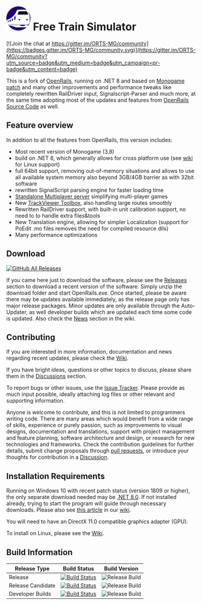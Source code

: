 # ![](./Source/FTS_64.png) Free Train Simulator  
[![Join the chat at https://gitter.im/ORTS-MG/community](https://badges.gitter.im/ORTS-MG/community.svg)](https://gitter.im/ORTS-MG/community?utm_source=badge&utm_medium=badge&utm_campaign=pr-badge&utm_content=badge)

This is a fork of [OpenRails](http://www.openrails.org), running on .NET 8 and based on [Monogame patch](http://www.elvastower.com/forums/index.php?/topic/30924-going-beyond-the-4-gb-of-memory/page__view__findpost__p__237281) and many other improvements and performance tweaks like completely rewritten RailDriver input, Signalscript-Parser and much more, at the same time adopting most of the updates and features from [OpenRails Source Code](https://github.com/openrails/openrails) as well.

## Feature overview
In addition to all the features from OpenRails, this version includes:  
- Most recent version of Monogame (3.8) 
- build on .NET 8, which generally allows for cross platform use (see [wiki](https://github.com/perpetualKid/ORTS-MG/wiki/Linux-Wine) for Linux support)
- full 64bit support, removing out-of-memory situations and allows to use all available system memory also beyond 3GB/4GB barrier as with 32bit software
- rewritten SignalScript parsing engine for faster loading time
- [Standalone Multiplayer server](https://github.com/perpetualKid/ORTS-MG/wiki#2021-12-05-multiplayer-standalone-server) simplifying multi-player games
- New [TrackViewer Toolbox](https://github.com/perpetualKid/ORTS-MG/wiki#2021-03-09-new-trackviewer-preview), also handling large routes smoothly
- Rewritten RailDriver support, with built-in unit calibration support, no need to to handle extra files&tools
- New Translation engine, allowing for simpler Localization (support for PoEdit .mo files removes the need for compiled resource dlls)
- Many performance optimizations

## Download
[![GitHub All Releases](https://img.shields.io/github/downloads/perpetualKid/orts-mg/total)](https://github.com/perpetualKid/ORTS-MG/releases/)

If you came here just to download the software, please see the [Releases](https://github.com/perpetualKid/ORTS-MG/releases) section to download a recent version of the software. Simply unzip the download folder and start OpenRails.exe. 
Once started, please be aware there may be updates available immediately, as the release page only has major release packages. Minor updates are only available through the Auto-Updater, as well developer builds which are updated each time some code is updated. Also check the [News](https://github.com/perpetualKid/ORTS-MG/wiki#news) section in the wiki.
## Contributing
If you are interested in more information, documentation and news regarding recent updates, please check the [Wiki](https://github.com/perpetualKid/ORTS-MG/wiki).

If you have bright ideas, questions or other topics to discuss, please share them in the [Discussions](https://github.com/perpetualKid/ORTS-MG/discussions) section.

To report bugs or other issues, use the [Issue Tracker](https://github.com/perpetualKid/ORTS-MG/issues). Please provide as much input possible, ideally attaching log files or other relevant and supporting information.

Anyone is welcome to contribute, and this is not limited to programmers writing code. There are many areas which would benefit from a wide range of skills, experience or purely passion, such as improvements to visual designs, documentation and translations, support with project management and feature planning, software architecture and design, or research for new technologies and frameworks. Check the contribution guidelines for further details, submit change proposals through [pull requests](https://github.com/perpetualKid/ORTS-MG/pulls), or introduce your thoughts for contribution in a [Discussion](https://github.com/perpetualKid/ORTS-MG/discussions).


## Installation Requirements

Running on Windows 10 with recent patch status (version 1809 or higher), the only separate download needed may be [.NET 8.0](https://dotnet.microsoft.com/en-us/download/dotnet/8.0). If not installed already, trying to start the program will guide through necessary downloads. Please also see [this article](https://github.com/perpetualKid/ORTS-MG/wiki/.NET-Framework) in our [wiki](https://github.com/perpetualKid/ORTS-MG/Wiki).  

You will need to have an DirectX 11.0 compatible graphics adapter (GPU).

To install on Linux, please see the [Wiki](https://github.com/perpetualKid/ORTS-MG/wiki/Linux-Wine).

## Build Information

|Release Type|Build Status|Build Version|
|------------|------------|-------------|
|Release|[![Build Status](https://dev.azure.com/perpetualKid/ORTS-MG/_apis/build/status/Build/Azure%20Cloud%20Build?branchName=development)](https://dev.azure.com/perpetualKid/ORTS-MG/_build/latest?definitionId=17&branchName=main)|![Release Build](https://img.shields.io/endpoint?url=https://orts.blob.core.windows.net/releases/badges/v/orts-mg.json)|
|Release Candidate|[![Build Status](https://dev.azure.com/perpetualKid/ORTS-MG/_apis/build/status/Build/Azure%20Cloud%20Build?branchName=development)](https://dev.azure.com/perpetualKid/ORTS-MG/_build/latest?definitionId=17&branchName=release/*)|![Release Build](https://img.shields.io/endpoint?url=https://orts.blob.core.windows.net/releases/badges/vpre/orts-mg.json)|
|Developer Builds|[![Build Status](https://dev.azure.com/perpetualKid/ORTS-MG/_apis/build/status/Build/Azure%20Cloud%20Build?branchName=development)](https://dev.azure.com/perpetualKid/ORTS-MG/_build/latest?definitionId=17&branchName=development)|![Release Build](https://img.shields.io/endpoint?url=https://orts.blob.core.windows.net/builds/badges/vpre/orts-mg.json)|
